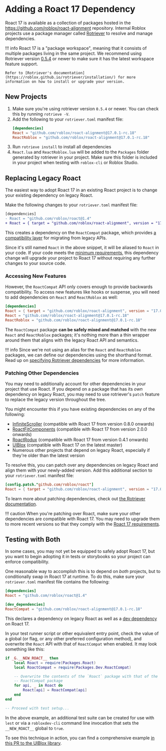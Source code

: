 # Adding a Roact 17 Dependency

Roact 17 is available as a collection of packages hosted in the https://github.com/roblox/roact-alignment repository. Internal Roblox projects use a package manager called [Rotriever](https://github.com/roblox/rotriever) to resolve and manage dependencies.

!!! info
	Roact 17 is a "package workspace", meaning that it consists of multiple packages living in the same project. We recommend using Rotriever version [0.5.4](https://github.com/Roblox/rotriever/releases/tag/v0.5.4) or newer to make sure it has the latest workspace feature support.

	Refer to [Rotriever's documentation](https://roblox.github.io/rotriever/installation/) for more information on how to install or upgrade your version.

## New Projects

1. Make sure you're using rotriever version `0.5.4` or newer. You can check this by running `rotrieve -V`.
2. Add the following to your `rotriever.toml` manifest file:
	```toml
	[dependencies]
	React = "github.com/roblox/roact-alignment@17.0.1-rc.18"
	ReactRoblox = "github.com/roblox/roact-alignment@17.0.1-rc.18"
	```
3. Run `rotrieve install` to install all dependencies
4. `React.lua` and `ReactRoblox.lua` will be added to the `Packages` folder generated by rotriever in your project. Make sure this folder is included in your project when testing with `roblox-cli` or Roblox Studio.

## Replacing Legacy Roact

The easiest way to adopt Roact 17 in an existing Roact project is to change your existing dependency on legacy Roact.

Make the following changes to your `rotriever.toml` manifest file:
```diff
[dependencies]
- Roact = "github.com/roblox/roact@1.4"
+ Roact = { target = "github.com/roblox/roact-alignment", version = "17.0.1-rc.18", package = "RoactCompat" }
```

This creates a dependency on the `RoactCompat` package, which provides [a compatibility layer](../api-reference/roact-compat.md) for migrating from legacy APIs.

Since it's still named `Roact` in the above snippet, it will be aliased to `Roact` in your code. If your code meets the [minimum requirements](minimum-requirements.md), this dependency change will upgrade your project to Roact 17 without requiring any further changes to your source code.

### Accessing New Features

However, the `RoactCompat` API only covers enough to provide backwards compatibility. To access new features like hooks or suspense, you will need to add dependencies on `React` and `ReactRoblox` as well:
```toml
[dependencies]
Roact = { target = "github.com/roblox/roact-alignment", version = "17.0.1-rc.18", package = "RoactCompat" }
React = "github.com/roblox/roact-alignment@17.0.1-rc.18"
ReactRoblox = "github.com/roblox/roact-alignment@17.0.1-rc.18"
```

The `RoactCompat` package **can be safely mixed and matched** with the new `React` and `ReactRoblox` packages; it's nothing more than a thin wrapper around them that aligns with the legacy Roact API and semantics.

!!! info
	Since we're not using an alias for the `React` and `ReactRoblox` packages, we can define our dependencies using the shorthand format. Read up on [specifying Rotriever dependencies](https://roblox.github.io/rotriever/guide/specifying-dependencies/) for more information.

### Patching Other Dependencies

You may need to additionally account for other dependencies in your project that use Roact. If you depend on a package that has its _own_ dependency on legacy Roact, you may need to use rotriever's `patch` feature to replace the legacy version throughout the tree.

You might encounter this if you have existing dependencies on any of the following:

* [InfiniteScroller](https://github.com/Roblox/infinite-scroller) (compatible with Roact 17 from version 0.8.0 onwards)
* [RoactFitComponents](https://github.com/roblox/roact-fit-components) (compatible with Roact 17 from version 2.0.0 onwards)
* [RoactRodux](https://github.com/Roblox/roact-rodux) (compatible with Roact 17 from version 0.4.1 onwards)
* [UIBlox](https://github.com/Roblox/uiblox) (compatible with Roact 17 on the latest master)
* Numerous other projects that depend on legacy Roact, especially if they're older than the latest version

To resolve this, you can patch over any dependencies on legacy Roact and align them with your newly-added version. Add this additional section to your `rotriever.toml` manifest file:
```toml
[config.patch."github.com/roblox/roact"]
Roact = { target = "github.com/roblox/roact-alignment", version = "17.0.1-rc.18", package = "RoactCompat" }
```

To learn more about patching dependencies, check out [the Rotriever documentation](https://roblox.github.io/rotriever/guide/specifying-dependencies/#patching-dependencies).

!!! caution
	When you're patching over Roact, make sure your other dependencies are compatible with Roact 17. You may need to upgrade them to more recent versions so that they comply with the [Roact 17 requirements](minimum-requirements.md).

## Testing with Both

In some cases, you may not yet be equipped to safely adopt Roact 17, but you want to begin adopting it in tests or storybooks so your project can enforce compatibility.

One reasonable way to accomplish this is to depend on _both_ projects, but to conditionally swap in Roact 17 at runtime. To do this, make sure your `rotriever.toml` manifest file contains the following:
```toml
[dependencies]
Roact = "github.com/roblox/roact@1.4"

[dev_dependencies]
RoactCompat = "github.com/roblox/roact-alignment@17.0.1-rc.18"
```

This declares a dependency on legacy Roact as well as a [dev dependency](https://roblox.github.io/rotriever/guide/specifying-dependencies/#development-dependencies) on Roact 17.

In your test runner script or other equivalent entry point, check the value of a global (or flag, or any other preferred configuration method), and overwrite the `Roact` API with that of `RoactCompat` when enabled. It may look something like this:

```lua
if _G.__NEW_ROACT__ then
	local Roact = require(Packages.Roact)
	local RoactCompat = require(Packages.Dev.RoactCompat)

	-- Overwrite the contents of the `Roact` package with that of the
	-- RoactCompat package
	for api, _ in Roact do
		Roact[api] = RoactCompat[api]
	end
end

-- Proceed with test setup...
```

In the above example, an additional test suite can be created for use with `lest` or via a `robloxdev-cli` command line invocation that sets the `__NEW_ROACT__` global to `true`.

To see this technique in action, you can find a comprehensive example [in this PR to the UIBlox library](https://github.com/Roblox/uiblox/pull/309).
